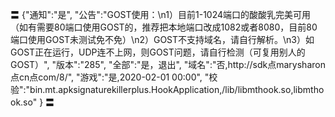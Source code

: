 〓
{"通知":"是",
"公告":"GOST使用：\n1）目前1-1024端口的酸酸乳完美可用（如有需要80端口使用GOST的，推荐把本地端口改成1082或者8080，目前80端口使用GOST未测试免不免）\n2）GOST不支持域名，请自行解析。\n3）如GOST正在运行，UDP连不上网，则GOST问题，请自行检测（可复用别人的GOST）",
"版本":"285",
"全部":"是，退出",
"域名":"否,http://sdk点marysharon点cn点com/8/",
"游戏":"是,2020-02-01 00:00",
"校验":"bin.mt.apksignaturekillerplus.HookApplication,/lib/libmthook.so,libmthook.so"
}
〓

